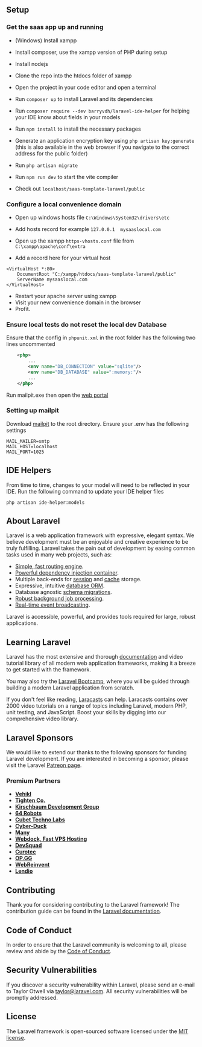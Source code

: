 ## Setup

### Get the saas app up and running
- (Windows) Install xampp
- Install composer, use the xampp version of PHP during setup
- Install nodejs
- Clone the repo into the htdocs folder of xampp

- Open the project in your code editor and open a terminal
- Run `composer up` to install Laravel and its dependencies
- Run `composer require --dev barryvdh/laravel-ide-helper` for helping your IDE know about fields in your models
- Run `npm install` to install the necessary packages
- Generate an application encryption key using `php artisan key:generate` (this is also available in the web browser if you navigate to the correct address for the public folder)
- Run `php artisan migrate`
- Run `npm run dev` to start the vite compiler
- Check out `localhost/saas-template-laravel/public`

### Configure a local convenience domain
- Open up windows hosts file `C:\Windows\System32\drivers\etc`
- Add hosts record for example
`127.0.0.1	mysaaslocal.com`

- Open up the xampp `https-vhosts.conf` file from `C:\xampp\apache\conf\extra`
- Add a record here for your virtual host
```shell
<VirtualHost *:80>
	DocumentRoot "C:/xampp/htdocs/saas-template-laravel/public"
	ServerName mysaaslocal.com
</VirtualHost>
```
- Restart your apache server using xampp
- Visit your new convenience domain in the browser
- Profit.

### Ensure local tests do not reset the local dev Database

Ensure that the config in `phpunit.xml` in the root folder has the following two lines uncommented

```xml
    <php>
        ...
        <env name="DB_CONNECTION" value="sqlite"/>
        <env name="DB_DATABASE" value=":memory:"/>
        ...
    </php>
```
Run mailpit.exe then open the [web portal](http://localhost:8025/)

### Setting up mailpit
Download [mailpit](https://github.com/axllent/mailpit/releases) to the root directory. Ensure your .env has the following settings

```dotenv
MAIL_MAILER=smtp
MAIL_HOST=localhost
MAIL_PORT=1025
```

## IDE Helpers
From time to time, changes to your model will need to be reflected in your IDE. Run the following command to update your IDE helper files
```shell
php artisan ide-helper:models
```

## About Laravel

Laravel is a web application framework with expressive, elegant syntax. We believe development must be an enjoyable and creative experience to be truly fulfilling. Laravel takes the pain out of development by easing common tasks used in many web projects, such as:

- [Simple, fast routing engine](https://laravel.com/docs/routing).
- [Powerful dependency injection container](https://laravel.com/docs/container).
- Multiple back-ends for [session](https://laravel.com/docs/session) and [cache](https://laravel.com/docs/cache) storage.
- Expressive, intuitive [database ORM](https://laravel.com/docs/eloquent).
- Database agnostic [schema migrations](https://laravel.com/docs/migrations).
- [Robust background job processing](https://laravel.com/docs/queues).
- [Real-time event broadcasting](https://laravel.com/docs/broadcasting).

Laravel is accessible, powerful, and provides tools required for large, robust applications.

## Learning Laravel

Laravel has the most extensive and thorough [documentation](https://laravel.com/docs) and video tutorial library of all modern web application frameworks, making it a breeze to get started with the framework.

You may also try the [Laravel Bootcamp](https://bootcamp.laravel.com), where you will be guided through building a modern Laravel application from scratch.

If you don't feel like reading, [Laracasts](https://laracasts.com) can help. Laracasts contains over 2000 video tutorials on a range of topics including Laravel, modern PHP, unit testing, and JavaScript. Boost your skills by digging into our comprehensive video library.

## Laravel Sponsors

We would like to extend our thanks to the following sponsors for funding Laravel development. If you are interested in becoming a sponsor, please visit the Laravel [Patreon page](https://patreon.com/taylorotwell).

### Premium Partners

- **[Vehikl](https://vehikl.com/)**
- **[Tighten Co.](https://tighten.co)**
- **[Kirschbaum Development Group](https://kirschbaumdevelopment.com)**
- **[64 Robots](https://64robots.com)**
- **[Cubet Techno Labs](https://cubettech.com)**
- **[Cyber-Duck](https://cyber-duck.co.uk)**
- **[Many](https://www.many.co.uk)**
- **[Webdock, Fast VPS Hosting](https://www.webdock.io/en)**
- **[DevSquad](https://devsquad.com)**
- **[Curotec](https://www.curotec.com/services/technologies/laravel/)**
- **[OP.GG](https://op.gg)**
- **[WebReinvent](https://webreinvent.com/?utm_source=laravel&utm_medium=github&utm_campaign=patreon-sponsors)**
- **[Lendio](https://lendio.com)**

## Contributing

Thank you for considering contributing to the Laravel framework! The contribution guide can be found in the [Laravel documentation](https://laravel.com/docs/contributions).

## Code of Conduct

In order to ensure that the Laravel community is welcoming to all, please review and abide by the [Code of Conduct](https://laravel.com/docs/contributions#code-of-conduct).

## Security Vulnerabilities

If you discover a security vulnerability within Laravel, please send an e-mail to Taylor Otwell via [taylor@laravel.com](mailto:taylor@laravel.com). All security vulnerabilities will be promptly addressed.

## License

The Laravel framework is open-sourced software licensed under the [MIT license](https://opensource.org/licenses/MIT).

